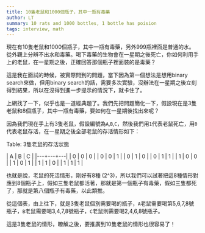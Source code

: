 ```yaml
---
title: 10隻老鼠和1000個瓶子，其中一瓶有毒藥
author: LT
summary: 10 rats and 1000 bottles, 1 bottle has poision
tags: interview, math
---
```


現在有10隻老鼠和1000個瓶子，其中一瓶有毒藥，另外999瓶裡面是普通的水。從外觀上分辨不出水和毒藥。喝下毒藥的生物會在一星期之後死亡，你如何利用手上的老鼠，在一星期之後，正確回答那個瓶子裡面裝的是毒藥？

這是我在面試的時候，被實際問到的問題，當下因為第一個想法是想用binary search來做，但用binary search的話，需要多次實驗，沒辦法在一星期之後立刻得到結果，所以在沒得到進一步提示的情況下，就卡住了。

上網找了一下，似乎也是一道經典題了。我們先把問題簡化一下，假設現在是3隻老鼠和8個瓶子，其中一瓶有毒藥，要如何在一星期後找出來呢？

因為我們現在手上有3隻老鼠，假設編號為`A`,`B`,`C`，然後我們用`1`代表老鼠死亡，用`0`代表老鼠存活，在一星期之後全部老鼠的存活情形如下：


Table: 3隻老鼠的存活狀態

| A | B | C |
|---+---+---|
| 0 | 0 | 0 |
| 0 | 0 | 1 |
| 0 | 1 | 0 |
| 0 | 1 | 1 |
| 1 | 0 | 0 |
| 1 | 0 | 1 |
| 1 | 1 | 0 |
| 1 | 1 | 1 |

也就是說，老鼠的死活情形，剛好有8種 (2^3)，所以我們可以試著把這8種情形對應到8個瓶子上，假如三隻老鼠都活著，那就是第一個瓶子有毒藥，假如三隻都死了，那就是第八個瓶子有毒藥，以此類推。

從這個表，由上往下，就是3隻老鼠個別需要喝的瓶子，`A`老鼠需要喝第5,6,7,8號瓶子，`B`老鼠需要喝3,4,7,8號瓶子，`C`老鼠則需要喝2,4,6,8號瓶子。

這是3隻老鼠的情形，瞭解之後，要推廣到10隻老鼠的情形也很容易了！
